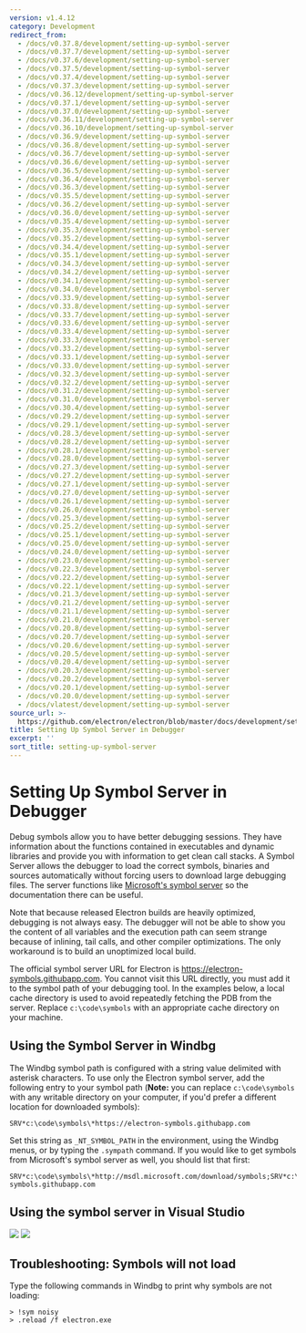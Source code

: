 ```yaml
---
version: v1.4.12
category: Development
redirect_from:
  - /docs/v0.37.8/development/setting-up-symbol-server
  - /docs/v0.37.7/development/setting-up-symbol-server
  - /docs/v0.37.6/development/setting-up-symbol-server
  - /docs/v0.37.5/development/setting-up-symbol-server
  - /docs/v0.37.4/development/setting-up-symbol-server
  - /docs/v0.37.3/development/setting-up-symbol-server
  - /docs/v0.36.12/development/setting-up-symbol-server
  - /docs/v0.37.1/development/setting-up-symbol-server
  - /docs/v0.37.0/development/setting-up-symbol-server
  - /docs/v0.36.11/development/setting-up-symbol-server
  - /docs/v0.36.10/development/setting-up-symbol-server
  - /docs/v0.36.9/development/setting-up-symbol-server
  - /docs/v0.36.8/development/setting-up-symbol-server
  - /docs/v0.36.7/development/setting-up-symbol-server
  - /docs/v0.36.6/development/setting-up-symbol-server
  - /docs/v0.36.5/development/setting-up-symbol-server
  - /docs/v0.36.4/development/setting-up-symbol-server
  - /docs/v0.36.3/development/setting-up-symbol-server
  - /docs/v0.35.5/development/setting-up-symbol-server
  - /docs/v0.36.2/development/setting-up-symbol-server
  - /docs/v0.36.0/development/setting-up-symbol-server
  - /docs/v0.35.4/development/setting-up-symbol-server
  - /docs/v0.35.3/development/setting-up-symbol-server
  - /docs/v0.35.2/development/setting-up-symbol-server
  - /docs/v0.34.4/development/setting-up-symbol-server
  - /docs/v0.35.1/development/setting-up-symbol-server
  - /docs/v0.34.3/development/setting-up-symbol-server
  - /docs/v0.34.2/development/setting-up-symbol-server
  - /docs/v0.34.1/development/setting-up-symbol-server
  - /docs/v0.34.0/development/setting-up-symbol-server
  - /docs/v0.33.9/development/setting-up-symbol-server
  - /docs/v0.33.8/development/setting-up-symbol-server
  - /docs/v0.33.7/development/setting-up-symbol-server
  - /docs/v0.33.6/development/setting-up-symbol-server
  - /docs/v0.33.4/development/setting-up-symbol-server
  - /docs/v0.33.3/development/setting-up-symbol-server
  - /docs/v0.33.2/development/setting-up-symbol-server
  - /docs/v0.33.1/development/setting-up-symbol-server
  - /docs/v0.33.0/development/setting-up-symbol-server
  - /docs/v0.32.3/development/setting-up-symbol-server
  - /docs/v0.32.2/development/setting-up-symbol-server
  - /docs/v0.31.2/development/setting-up-symbol-server
  - /docs/v0.31.0/development/setting-up-symbol-server
  - /docs/v0.30.4/development/setting-up-symbol-server
  - /docs/v0.29.2/development/setting-up-symbol-server
  - /docs/v0.29.1/development/setting-up-symbol-server
  - /docs/v0.28.3/development/setting-up-symbol-server
  - /docs/v0.28.2/development/setting-up-symbol-server
  - /docs/v0.28.1/development/setting-up-symbol-server
  - /docs/v0.28.0/development/setting-up-symbol-server
  - /docs/v0.27.3/development/setting-up-symbol-server
  - /docs/v0.27.2/development/setting-up-symbol-server
  - /docs/v0.27.1/development/setting-up-symbol-server
  - /docs/v0.27.0/development/setting-up-symbol-server
  - /docs/v0.26.1/development/setting-up-symbol-server
  - /docs/v0.26.0/development/setting-up-symbol-server
  - /docs/v0.25.3/development/setting-up-symbol-server
  - /docs/v0.25.2/development/setting-up-symbol-server
  - /docs/v0.25.1/development/setting-up-symbol-server
  - /docs/v0.25.0/development/setting-up-symbol-server
  - /docs/v0.24.0/development/setting-up-symbol-server
  - /docs/v0.23.0/development/setting-up-symbol-server
  - /docs/v0.22.3/development/setting-up-symbol-server
  - /docs/v0.22.2/development/setting-up-symbol-server
  - /docs/v0.22.1/development/setting-up-symbol-server
  - /docs/v0.21.3/development/setting-up-symbol-server
  - /docs/v0.21.2/development/setting-up-symbol-server
  - /docs/v0.21.1/development/setting-up-symbol-server
  - /docs/v0.21.0/development/setting-up-symbol-server
  - /docs/v0.20.8/development/setting-up-symbol-server
  - /docs/v0.20.7/development/setting-up-symbol-server
  - /docs/v0.20.6/development/setting-up-symbol-server
  - /docs/v0.20.5/development/setting-up-symbol-server
  - /docs/v0.20.4/development/setting-up-symbol-server
  - /docs/v0.20.3/development/setting-up-symbol-server
  - /docs/v0.20.2/development/setting-up-symbol-server
  - /docs/v0.20.1/development/setting-up-symbol-server
  - /docs/v0.20.0/development/setting-up-symbol-server
  - /docs/vlatest/development/setting-up-symbol-server
source_url: >-
  https://github.com/electron/electron/blob/master/docs/development/setting-up-symbol-server.md
title: Setting Up Symbol Server in Debugger
excerpt: ''
sort_title: setting-up-symbol-server
---
```

# Setting Up Symbol Server in Debugger

Debug symbols allow you to have better debugging sessions. They have information about the functions contained in executables and dynamic libraries and provide you with information to get clean call stacks. A Symbol Server allows the debugger to load the correct symbols, binaries and sources automatically without forcing users to download large debugging files. The server functions like [Microsoft's symbol server](http://support.microsoft.com/kb/311503) so the documentation there can be useful.

Note that because released Electron builds are heavily optimized, debugging is not always easy. The debugger will not be able to show you the content of all variables and the execution path can seem strange because of inlining, tail calls, and other compiler optimizations. The only workaround is to build an unoptimized local build.

The official symbol server URL for Electron is https://electron-symbols.githubapp.com. You cannot visit this URL directly, you must add it to the symbol path of your debugging tool. In the examples below, a local cache directory is used to avoid repeatedly fetching the PDB from the server. Replace `c:\code\symbols` with an appropriate cache directory on your machine.

## Using the Symbol Server in Windbg

The Windbg symbol path is configured with a string value delimited with asterisk characters. To use only the Electron symbol server, add the following entry to your symbol path (**Note:** you can replace `c:\code\symbols` with any writable directory on your computer, if you'd prefer a different location for downloaded symbols):

```
SRV*c:\code\symbols\*https://electron-symbols.githubapp.com

```

Set this string as `_NT_SYMBOL_PATH` in the environment, using the Windbg menus, or by typing the `.sympath` command. If you would like to get symbols from Microsoft's symbol server as well, you should list that first:

```
SRV*c:\code\symbols\*http://msdl.microsoft.com/download/symbols;SRV*c:\code\symbols\*https://electron-symbols.githubapp.com

```

## Using the symbol server in Visual Studio

<img src='http://mdn.mozillademos.org/files/733/symbol-server-vc8express-menu.jpg'> <img src='http://mdn.mozillademos.org/files/2497/2005_options.gif'>

## Troubleshooting: Symbols will not load

Type the following commands in Windbg to print why symbols are not loading:

```
> !sym noisy
> .reload /f electron.exe

```
